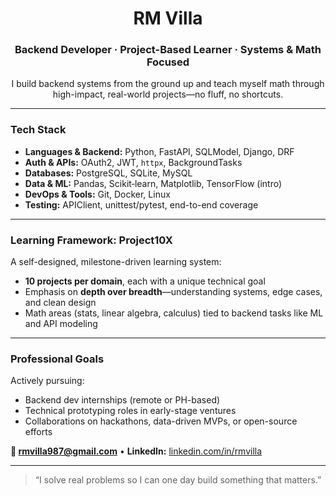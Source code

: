 <h1 align="center">RM Villa</h1>
<h3 align="center">Backend Developer · Project-Based Learner · Systems & Math Focused</h3>
<p align="center">
  I build backend systems from the ground up and teach myself math through high-impact, real-world projects—no fluff, no shortcuts.
</p>

---

### Tech Stack

- **Languages & Backend:** Python, FastAPI, SQLModel, Django, DRF  
- **Auth & APIs:** OAuth2, JWT, `httpx`, BackgroundTasks  
- **Databases:** PostgreSQL, SQLite, MySQL  
- **Data & ML:** Pandas, Scikit‑learn, Matplotlib, TensorFlow (intro)  
- **DevOps & Tools:** Git, Docker, Linux  
- **Testing:** APIClient, unittest/pytest, end-to-end coverage

---

### Learning Framework: Project10X

A self-designed, milestone-driven learning system:

- **10 projects per domain**, each with a unique technical goal 
- Emphasis on **depth over breadth**—understanding systems, edge cases, and clean design
- Math areas (stats, linear algebra, calculus) tied to backend tasks like ML and API modeling

---

### Professional Goals

Actively pursuing:
- Backend dev internships (remote or PH-based)
- Technical prototyping roles in early-stage ventures
- Collaborations on hackathons, data-driven MVPs, or open-source efforts

**📧 rmvilla987@gmail.com** • **LinkedIn:** [linkedin.com/in/rmvilla](https://linkedin.com/in/rmvilla)

---

> “I solve real problems so I can one day build something that matters.”
